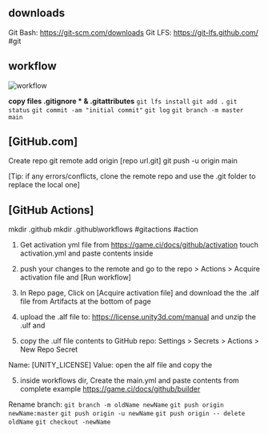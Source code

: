 ## downloads

Git Bash: https://git-scm.com/downloads
Git LFS: https://git-lfs.github.com/
#git

## workflow
![workflow](/_res/Git/GitHub-Flow-1.png)

**copy files .gitignore * & .gitattributes**
`git lfs install`
`git add .`
`git status`
`git commit -am "initial commit"`
`git log`
`git branch -m master main`

## [GitHub.com]
Create repo
git remote add origin [repo url.git]
git push -u origin main

[Tip: if any errors/conflicts, clone the remote repo and use the .git folder to replace the local one]

## [GitHub Actions]
mkdir .github
mkdir .github\workflows
#gitactions #action 

1. Get activation yml file from https://game.ci/docs/github/activation
touch activation.yml and paste contents inside

2. push your changes to the remote and go to the repo > Actions > Acquire activation file and [Run workflow]
3. In Repo page, Click on [Acquire activation file] and download the  the .alf file from Artifacts at the bottom of page
4. upload the .alf file to: https://license.unity3d.com/manual and unzip the .ulf and 
5. copy the .ulf file contents to GitHub repo: Settings > Secrets > Actions > New Repo Secret

Name: [UNITY_LICENSE]
Value: open the alf file and copy the 
<Binding Key="1" Value="576562626572264761624c65526f7578" />

5. inside workflows dir, Create the main.yml and paste contents from complete example
https://game.ci/docs/github/builder

Rename branch:
`git branch -m oldName newName`
`git push origin newName:master`
`git push origin -u newName`
`git push origin -- delete oldName`
`git checkout -newName`
